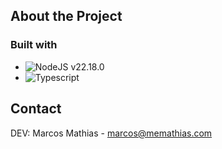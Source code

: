 ## About the Project

### Built with
* ![NodeJS v22.18.0][node-url]
* ![Typescript][ts-url]


## Contact
DEV: Marcos Mathias - marcos@memathias.com

[node-url]: https://nodejs.org/
[ts-url]: https://www.typescriptlang.org/